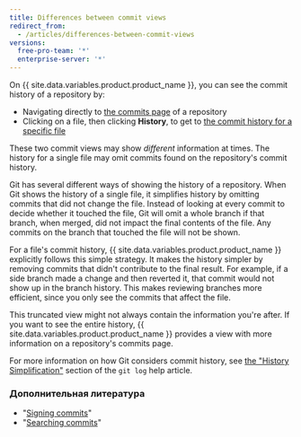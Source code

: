 ```yaml
---
title: Differences between commit views
redirect_from:
  - /articles/differences-between-commit-views
versions:
  free-pro-team: '*'
  enterprise-server: '*'
---
```


On {{ site.data.variables.product.product_name }}, you can see the commit history of a repository by:

- Navigating directly to [the commits page](https://github.com/mozilla/rust/commits/master) of a repository
- Clicking on a file, then clicking **History**, to get to [the commit history for a specific file](https://github.com/mozilla/rust/commits/master/README.md)

These two commit views may show _different_ information at times. The history for a single file may omit commits found on the repository's commit history.

Git has several different ways of showing the history of a repository. When Git shows the history of a single file, it simplifies history by omitting commits that did not change the file. Instead of looking at every commit to decide whether it touched the file, Git will omit a whole branch if that branch, when merged, did not impact the final contents of the file. Any commits on the branch that touched the file will not be shown.

For a file's commit history, {{ site.data.variables.product.product_name }} explicitly follows this simple strategy. It makes the history simpler by removing commits that didn't contribute to the final result. For example, if a side branch made a change and then reverted it, that commit would not show up in the branch history. This makes reviewing branches more efficient, since you only see the commits that affect the file.

This truncated view might not always contain the information you're after. If you want to see the entire history, {{ site.data.variables.product.product_name }} provides a view with more information on a repository's commits page.

For more information on how Git considers commit history, see [the "History Simplification"](https://git-scm.com/docs/git-log#_history_simplification) section of the `git log` help article.

### Дополнительная литература

- "[Signing commits](/articles/signing-commits)"
- "[Searching commits](/articles/searching-commits)"
